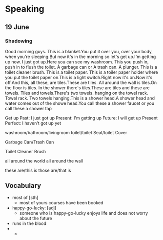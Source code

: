 # Speaking

## 19 June

### Shadowing

Good morning guys. This is a blanket.You put it over you, over your body, when you're sleeping.But now it's in the morning so let's get up.I'm getting up now. I just got up.Here you can see my washroom. This you push in, push in to flush the toilet. A garbage can or A trash can. A plunger. This is a toilet cleaner brush. This is a toilet paper. This is a toiler paper holder where you put the toilet paper on.This is a light switch.Right now it's on.Now it's off.And this, all these, are tiles.These are tiles. All around the wall is tiles.On the floor is tiles. In the shower there's tiles.These are tiles and these are towels. Tiles and towels.There's two towels. hanging on the towel rack. Towel rack. Two towels hanging.This is a shower head.A shower head and water comes out of the showe head.You call these a shower faucet or you call these a shower tap

Get up
Past: I just got up
Present: I'm getting up
Future: I will get up
Present Perfect: I haven't got up yet

washroom/bathroom/livingroom
toilet/toilet Seat/toilet Cover

Garbage Can/Trash Can

Toilet Cleaner Brush

all around the world
all around the wall

these are/this is
those are/that is


## Vocabulary

- most of [sth]
  - most of yours courses have been booked
- happy-go-lucky: [adj]
  - someone who is happy-go-lucky enjoys life and does not worry about the future
- runs in the blood
-
  -
